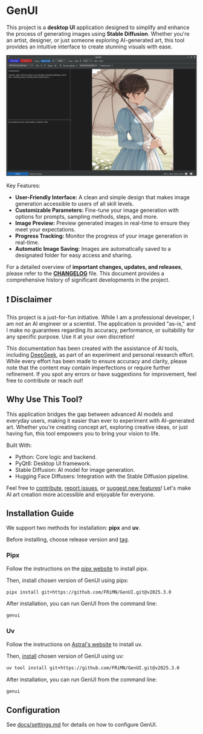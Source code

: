 # GenUI

This project is a **desktop UI** application designed to simplify and enhance the process of generating images using **Stable Diffusion**. Whether you're an artist, designer, or just someone exploring AI-generated art, this tool provides an intuitive interface to create stunning visuals with ease.

![UI Screenshot](./docs/images/ui_linux.jpg)

Key Features:

- **User-Friendly Interface:** A clean and simple design that makes image generation accessible to users of all skill levels.
- **Customizable Parameters:** Fine-tune your image generation with options for prompts, sampling methods, steps, and more.
- **Image Preview:** Preview generated images in real-time to ensure they meet your expectations.
- **Progress Tracking:** Monitor the progress of your image generation in real-time.
- **Automatic Image Saving:** Images are automatically saved to a designated folder for easy access and sharing.

For a detailed overview of **important changes, updates, and releases**, please refer to the **[CHANGELOG](./CHANGELOG.md)** file. This document provides a comprehensive history of significant developments in the project.

## :exclamation: Disclaimer

This project is a just-for-fun initiative. While I am a professional developer, I am not an AI engineer or a scientist. The application is provided "as-is," and I make no guarantees regarding its accuracy, performance, or suitability for any specific purpose. Use it at your own discretion!

This documentation has been created with the assistance of AI tools, including [DeepSeek](https://chat.deepseek.com), as part of an experiment and personal research effort. While every effort has been made to ensure accuracy and clarity, please note that the content may contain imperfections or require further refinement. If you spot any errors or have suggestions for improvement, feel free to contribute or reach out!

## Why Use This Tool?

This application bridges the gap between advanced AI models and everyday users, making it easier than ever to experiment with AI-generated art. Whether you're creating concept art, exploring creative ideas, or just having fun, this tool empowers you to bring your vision to life.

Built With:
- Python: Core logic and backend.
- PyQt6: Desktop UI framework.
- Stable Diffusion: AI model for image generation.
- Hugging Face Diffusers: Integration with the Stable Diffusion pipeline.

Feel free to [contribute](https://github.com/FRiMN/GenUI/pulls), [report issues](https://github.com/FRiMN/GenUI/issues), or [suggest new features](https://github.com/FRiMN/GenUI/issues)! Let's make AI art creation more accessible and enjoyable for everyone.

## Installation Guide

We support two methods for installation: **pipx** and **uv**.

Before installing, choose release version and [tag](https://github.com/FRiMN/GenUI/tags).

### Pipx

Follow the instructions on the [pipx website](https://pipx.pypa.io/stable/installation/) to install pipx.

Then, install chosen version of GenUI using pipx:

```bash
pipx install git+https://github.com/FRiMN/GenUI.git@v2025.3.0
```

After installation, you can run GenUI from the command line:

```bash
genui
```

### Uv

Follow the instructions on [Astral's website](https://docs.astral.sh/uv/getting-started/installation/) to install uv.

Then, [install](https://docs.astral.sh/uv/guides/tools/#installing-tools) chosen version of GenUI using uv:

```bash
uv tool install git+https://github.com/FRiMN/GenUI.git@v2025.3.0
```

After installation, you can run GenUI from the command line:

```bash
genui
```

## Configuration

See [docs/settings.md](docs/settings.md) for details on how to configure GenUI.
